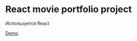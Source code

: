 # React movie portfolio project
Используется React

[Demo](https://redline111111.github.io/movies/).


